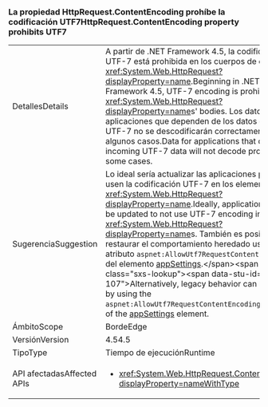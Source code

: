 ### <a name="httprequestcontentencoding-property-prohibits-utf7"></a><span data-ttu-id="83132-101">La propiedad HttpRequest.ContentEncoding prohíbe la codificación UTF7</span><span class="sxs-lookup"><span data-stu-id="83132-101">HttpRequest.ContentEncoding property prohibits UTF7</span></span>

|   |   |
|---|---|
|<span data-ttu-id="83132-102">Detalles</span><span class="sxs-lookup"><span data-stu-id="83132-102">Details</span></span>|<span data-ttu-id="83132-103">A partir de .NET Framework 4.5, la codificación UTF-7 está prohibida en los cuerpos de elementos <xref:System.Web.HttpRequest?displayProperty=name>.</span><span class="sxs-lookup"><span data-stu-id="83132-103">Beginning in .NET Framework 4.5, UTF-7 encoding is prohibited in <xref:System.Web.HttpRequest?displayProperty=name>s' bodies.</span></span> <span data-ttu-id="83132-104">Los datos de las aplicaciones que dependen de los datos de entrada UTF-7 no se descodificarán correctamente en algunos casos.</span><span class="sxs-lookup"><span data-stu-id="83132-104">Data for applications that depend on incoming UTF-7 data will not decode properly in some cases.</span></span>|
|<span data-ttu-id="83132-105">Sugerencia</span><span class="sxs-lookup"><span data-stu-id="83132-105">Suggestion</span></span>|<span data-ttu-id="83132-106">Lo ideal sería actualizar las aplicaciones para que no usen la codificación UTF-7 en los elementos <xref:System.Web.HttpRequest?displayProperty=name>.</span><span class="sxs-lookup"><span data-stu-id="83132-106">Ideally, applications should be updated to not use UTF-7 encoding in <xref:System.Web.HttpRequest?displayProperty=name>s.</span></span> <span data-ttu-id="83132-107">También es posible restaurar el comportamiento heredado usando el atributo <code>aspnet:AllowUtf7RequestContentEncoding</code> del elemento [appSettings](https://msdn.microsoft.com/library/hh975440(v=vs.110).aspx).</span><span class="sxs-lookup"><span data-stu-id="83132-107">Alternatively, legacy behavior can be restored by using the <code>aspnet:AllowUtf7RequestContentEncoding</code> attribute of the [appSettings](https://msdn.microsoft.com/library/hh975440(v=vs.110).aspx) element.</span></span>|
|<span data-ttu-id="83132-108">Ámbito</span><span class="sxs-lookup"><span data-stu-id="83132-108">Scope</span></span>|<span data-ttu-id="83132-109">Borde</span><span class="sxs-lookup"><span data-stu-id="83132-109">Edge</span></span>|
|<span data-ttu-id="83132-110">Versión</span><span class="sxs-lookup"><span data-stu-id="83132-110">Version</span></span>|<span data-ttu-id="83132-111">4.5</span><span class="sxs-lookup"><span data-stu-id="83132-111">4.5</span></span>|
|<span data-ttu-id="83132-112">Tipo</span><span class="sxs-lookup"><span data-stu-id="83132-112">Type</span></span>|<span data-ttu-id="83132-113">Tiempo de ejecución</span><span class="sxs-lookup"><span data-stu-id="83132-113">Runtime</span></span>|
|<span data-ttu-id="83132-114">API afectadas</span><span class="sxs-lookup"><span data-stu-id="83132-114">Affected APIs</span></span>|<ul><li><xref:System.Web.HttpRequest.ContentEncoding?displayProperty=nameWithType></li></ul>|

